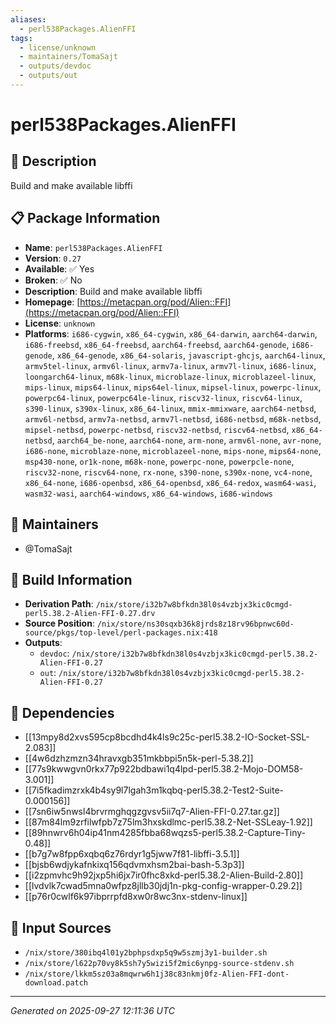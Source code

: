 ```yaml
---
aliases:
  - perl538Packages.AlienFFI
tags:
  - license/unknown
  - maintainers/TomaSajt
  - outputs/devdoc
  - outputs/out
---
```


# perl538Packages.AlienFFI

## 📝 Description

Build and make available libffi

## 📋 Package Information

- **Name**: `perl538Packages.AlienFFI`
- **Version**: `0.27`
- **Available**: ✅ Yes
- **Broken**: ✅ No
- **Description**: Build and make available libffi
- **Homepage**: [https://metacpan.org/pod/Alien::FFI](https://metacpan.org/pod/Alien::FFI)
- **License**: `unknown`
- **Platforms**: `i686-cygwin`, `x86_64-cygwin`, `x86_64-darwin`, `aarch64-darwin`, `i686-freebsd`, `x86_64-freebsd`, `aarch64-freebsd`, `aarch64-genode`, `i686-genode`, `x86_64-genode`, `x86_64-solaris`, `javascript-ghcjs`, `aarch64-linux`, `armv5tel-linux`, `armv6l-linux`, `armv7a-linux`, `armv7l-linux`, `i686-linux`, `loongarch64-linux`, `m68k-linux`, `microblaze-linux`, `microblazeel-linux`, `mips-linux`, `mips64-linux`, `mips64el-linux`, `mipsel-linux`, `powerpc-linux`, `powerpc64-linux`, `powerpc64le-linux`, `riscv32-linux`, `riscv64-linux`, `s390-linux`, `s390x-linux`, `x86_64-linux`, `mmix-mmixware`, `aarch64-netbsd`, `armv6l-netbsd`, `armv7a-netbsd`, `armv7l-netbsd`, `i686-netbsd`, `m68k-netbsd`, `mipsel-netbsd`, `powerpc-netbsd`, `riscv32-netbsd`, `riscv64-netbsd`, `x86_64-netbsd`, `aarch64_be-none`, `aarch64-none`, `arm-none`, `armv6l-none`, `avr-none`, `i686-none`, `microblaze-none`, `microblazeel-none`, `mips-none`, `mips64-none`, `msp430-none`, `or1k-none`, `m68k-none`, `powerpc-none`, `powerpcle-none`, `riscv32-none`, `riscv64-none`, `rx-none`, `s390-none`, `s390x-none`, `vc4-none`, `x86_64-none`, `i686-openbsd`, `x86_64-openbsd`, `x86_64-redox`, `wasm64-wasi`, `wasm32-wasi`, `aarch64-windows`, `x86_64-windows`, `i686-windows`
## 👥 Maintainers

- @TomaSajt


## 🔧 Build Information

- **Derivation Path**: `/nix/store/i32b7w8bfkdn38l0s4vzbjx3kic0cmgd-perl5.38.2-Alien-FFI-0.27.drv`
- **Source Position**: `/nix/store/ns30sqxb36k8jrds8z18rv96bpnwc60d-source/pkgs/top-level/perl-packages.nix:418`
- **Outputs**:
  - `devdoc`:  `/nix/store/i32b7w8bfkdn38l0s4vzbjx3kic0cmgd-perl5.38.2-Alien-FFI-0.27`
  - `out`:  `/nix/store/i32b7w8bfkdn38l0s4vzbjx3kic0cmgd-perl5.38.2-Alien-FFI-0.27`

## 🔗 Dependencies

- [[13mpy8d2xvs595cp8bcdhd4k4ls9c25c-perl5.38.2-IO-Socket-SSL-2.083]]
- [[4w6dzhzmzn34hravxgb351mkbbpi5n5k-perl-5.38.2]]
- [[77s9kwwgvn0rkx77p922bdbawi1q4lpd-perl5.38.2-Mojo-DOM58-3.001]]
- [[7i5fkadimzrxk4b4sy9l7lgah3m1kqbq-perl5.38.2-Test2-Suite-0.000156]]
- [[7sn6iw5nwsl4brvrmghqgzgvsv5ii7q7-Alien-FFI-0.27.tar.gz]]
- [[87m84lm9zrfilwfpb7z75lm3hxskdlmc-perl5.38.2-Net-SSLeay-1.92]]
- [[89hnwrv6h04ip41nm4285fbba68wqzs5-perl5.38.2-Capture-Tiny-0.48]]
- [[b7g7w8fpp6xqbq6z76rdyr1g5jww7f81-libffi-3.5.1]]
- [[bjsb6wdjykafnkixq156qdvmxhsm2bai-bash-5.3p3]]
- [[i2zpmvhc9h92jxp5hi6jx7ir0fhc8xkd-perl5.38.2-Alien-Build-2.80]]
- [[lvdvlk7cwad5mna0wfpz8jllb30jdj1n-pkg-config-wrapper-0.29.2]]
- [[p76r0cwlf6k97ibprrpfd8xw0r8wc3nx-stdenv-linux]]

## 📁 Input Sources

- `/nix/store/380ibq4l01y2bphpsdxp5q9w5szmj3y1-builder.sh`
- `/nix/store/l622p70vy8k5sh7y5wizi5f2mic6ynpg-source-stdenv.sh`
- `/nix/store/lkkm5sz03a8mqwrw6h1j38c83nkmj0fz-Alien-FFI-dont-download.patch`

---
*Generated on 2025-09-27 12:11:36 UTC*
